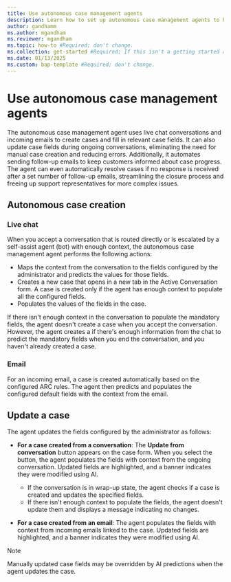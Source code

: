 ```yaml
---
title: Use autonomous case management agents
description: Learn how to set up autonomous case management agents to help customer support teams efficiently handle case management tasks.
author: gandhamm
ms.author: mgandham
ms.reviewer: mgandham
ms.topic: how-to #Required; don't change.
ms.collection: get-started #Required; If this isn't a getting started article, don't remove the attribute, but leave the value blank. The values for this attribute will be updated over time.
ms.date: 01/13/2025
ms.custom: bap-template #Required; don't change.
---
```


# Use autonomous case management agents

The autonomous case management agent  uses live chat conversations and incoming emails  to create cases and fill in relevant case fields. It can also update case fields during ongoing conversations, eliminating the need for manual case creation and reducing errors. Additionally, it automates sending follow-up emails to keep customers informed about case progress. The agent can even automatically resolve cases if no response is received after a set number of follow-up emails, streamlining the closure process and freeing up support representatives for more complex issues.

## Autonomous case creation

### Live chat

When you accept a conversation that is routed directly or is escalated by a self-assist agent (bot) with enough context, the autonomous case management agent performs the following actions:

- Maps the context from the conversation to the fields configured by the administrator and predicts the values for those fields.
- Creates a new case that opens in a new tab in the Active Conversation form. A case is created only if the agent has enough context to populate all the configured fields.
- Populates the values of the fields in the case.

If there isn't enough context in the conversation to populate the mandatory fields, the agent doesn't create a case when you accept the conversation. However, the agent creates a if there's enough information from the chat to predict the mandatory fields when you end the conversation, and you haven't already created a case.

### Email

For an incoming email, a case is created automatically based on the configured ARC rules. The agent then predicts and populates the configured default fields with the context from the email. 

## Update a case

The agent updates the fields configured by the administrator as follows:

- **For a case created from a conversation**: The **Update from conversation** button appears on the case form. When you select the button, the agent populates the fields with context from the ongoing conversation. Updated fields are highlighted, and a banner indicates they were modified using AI.
  - If the conversation is in wrap-up state, the agent checks if a case is created and updates the specified fields.
  - If there isn't enough context to populate the fields, the agent doesn't update them and displays a message indicating no changes.

- **For a case created from an email**: The agent populates the fields with context from incoming emails linked to the case. Updated fields are highlighted, and a banner indicates they were modified using AI.

> [!NOTE]
> Manually updated case fields may be overridden by AI predictions when the agent updates the case.